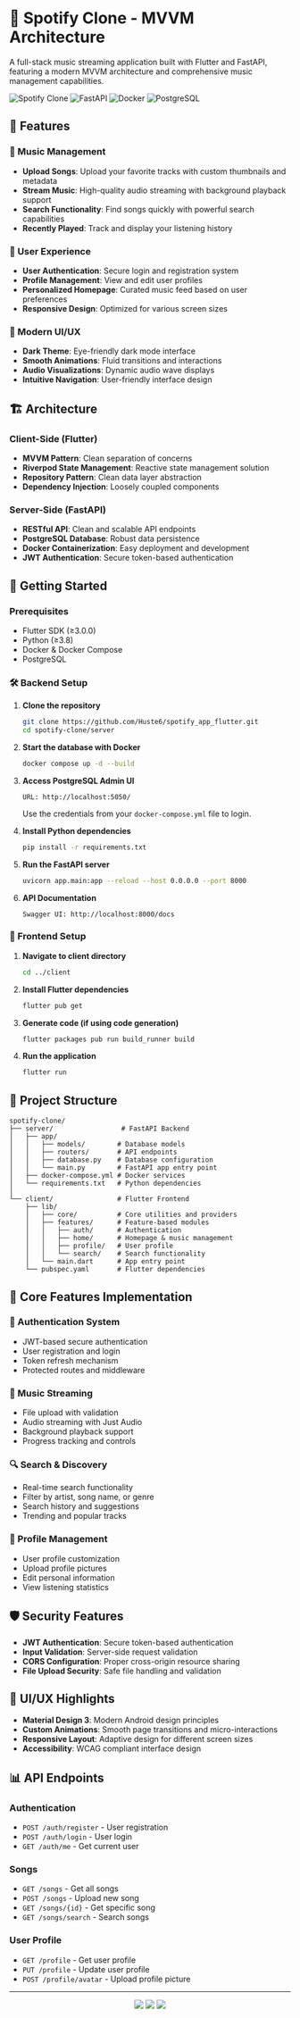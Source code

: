 # 🎵 Spotify Clone - MVVM Architecture

A full-stack music streaming application built with Flutter and FastAPI, featuring a modern MVVM architecture and comprehensive music management capabilities.

![Spotify Clone](https://img.shields.io/badge/Platform-Flutter-02569B?style=for-the-badge&logo=flutter)
![FastAPI](https://img.shields.io/badge/Backend-FastAPI-009688?style=for-the-badge&logo=fastapi)
![Docker](https://img.shields.io/badge/Database-Docker-2496ED?style=for-the-badge&logo=docker)
![PostgreSQL](https://img.shields.io/badge/PostgreSQL-316192?style=for-the-badge&logo=postgresql)

## 📱 Features

### 🎼 Music Management
- **Upload Songs**: Upload your favorite tracks with custom thumbnails and metadata
- **Stream Music**: High-quality audio streaming with background playback support
- **Search Functionality**: Find songs quickly with powerful search capabilities
- **Recently Played**: Track and display your listening history

### 👤 User Experience
- **User Authentication**: Secure login and registration system
- **Profile Management**: View and edit user profiles
- **Personalized Homepage**: Curated music feed based on user preferences
- **Responsive Design**: Optimized for various screen sizes

### 🎨 Modern UI/UX
- **Dark Theme**: Eye-friendly dark mode interface
- **Smooth Animations**: Fluid transitions and interactions
- **Audio Visualizations**: Dynamic audio wave displays
- **Intuitive Navigation**: User-friendly interface design

## 🏗️ Architecture

### Client-Side (Flutter)
- **MVVM Pattern**: Clean separation of concerns
- **Riverpod State Management**: Reactive state management solution
- **Repository Pattern**: Clean data layer abstraction
- **Dependency Injection**: Loosely coupled components

### Server-Side (FastAPI)
- **RESTful API**: Clean and scalable API endpoints
- **PostgreSQL Database**: Robust data persistence
- **Docker Containerization**: Easy deployment and development
- **JWT Authentication**: Secure token-based authentication

## 🚀 Getting Started

### Prerequisites
- Flutter SDK (≥3.0.0)
- Python (≥3.8)
- Docker & Docker Compose
- PostgreSQL

### 🛠️ Backend Setup

1. **Clone the repository**
   ```bash
   git clone https://github.com/Huste6/spotify_app_flutter.git
   cd spotify-clone/server
   ```

2. **Start the database with Docker**
   ```bash
   docker compose up -d --build
   ```

3. **Access PostgreSQL Admin UI**
   ```
   URL: http://localhost:5050/
   ```
   Use the credentials from your `docker-compose.yml` file to login.

4. **Install Python dependencies**
   ```bash
   pip install -r requirements.txt
   ```

5. **Run the FastAPI server**
   ```bash
   uvicorn app.main:app --reload --host 0.0.0.0 --port 8000
   ```

6. **API Documentation**
   ```
   Swagger UI: http://localhost:8000/docs
   ```

### 📱 Frontend Setup

1. **Navigate to client directory**
   ```bash
   cd ../client
   ```

2. **Install Flutter dependencies**
   ```bash
   flutter pub get
   ```

3. **Generate code (if using code generation)**
   ```bash
   flutter packages pub run build_runner build
   ```

4. **Run the application**
   ```bash
   flutter run
   ```

## 📂 Project Structure

```
spotify-clone/
├── server/                 # FastAPI Backend
│   ├── app/
│   │   ├── models/        # Database models
│   │   ├── routers/       # API endpoints
│   │   ├── database.py    # Database configuration
│   │   └── main.py        # FastAPI app entry point
│   ├── docker-compose.yml # Docker services
│   └── requirements.txt   # Python dependencies
│
└── client/                # Flutter Frontend
    ├── lib/
    │   ├── core/          # Core utilities and providers
    │   ├── features/      # Feature-based modules
    │   │   ├── auth/      # Authentication
    │   │   ├── home/      # Homepage & music management
    │   │   ├── profile/   # User profile
    │   │   └── search/    # Search functionality
    │   └── main.dart      # App entry point
    └── pubspec.yaml       # Flutter dependencies
```

## 🎯 Core Features Implementation

### 🔐 Authentication System
- JWT-based secure authentication
- User registration and login
- Token refresh mechanism
- Protected routes and middleware

### 🎵 Music Streaming
- File upload with validation
- Audio streaming with Just Audio
- Background playback support
- Progress tracking and controls

### 🔍 Search & Discovery
- Real-time search functionality
- Filter by artist, song name, or genre
- Search history and suggestions
- Trending and popular tracks

### 👤 Profile Management
- User profile customization
- Upload profile pictures
- Edit personal information
- View listening statistics

## 🛡️ Security Features

- **JWT Authentication**: Secure token-based authentication
- **Input Validation**: Server-side request validation
- **CORS Configuration**: Proper cross-origin resource sharing
- **File Upload Security**: Safe file handling and validation

## 🎨 UI/UX Highlights

- **Material Design 3**: Modern Android design principles
- **Custom Animations**: Smooth page transitions and micro-interactions
- **Responsive Layout**: Adaptive design for different screen sizes
- **Accessibility**: WCAG compliant interface design

## 📊 API Endpoints

### Authentication
- `POST /auth/register` - User registration
- `POST /auth/login` - User login
- `GET /auth/me` - Get current user

### Songs
- `GET /songs` - Get all songs
- `POST /songs` - Upload new song
- `GET /songs/{id}` - Get specific song
- `GET /songs/search` - Search songs

### User Profile
- `GET /profile` - Get user profile
- `PUT /profile` - Update user profile
- `POST /profile/avatar` - Upload profile picture


---

<div align="center">
  <img src="https://img.shields.io/badge/Made%20with-❤️-red.svg"/>
  <img src="https://img.shields.io/badge/Flutter-Framework-blue.svg"/>
  <img src="https://img.shields.io/badge/FastAPI-Backend-green.svg"/>
</div>